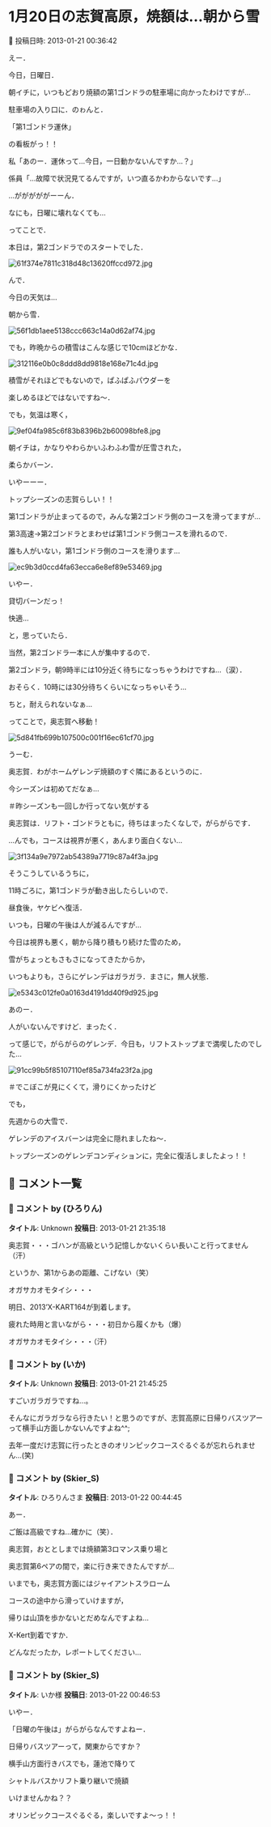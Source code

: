# 1月20日の志賀高原，焼額は…朝から雪

📅 投稿日時: 2013-01-21 00:36:42

えー．


今日，日曜日．





朝イチに，いつもどおり焼額の第1ゴンドラの駐車場に向かったわけですが…


駐車場の入り口に．のゎんと．


「第1ゴンドラ運休」


の看板がっ！！





私「あのー．運休って…今日，一日動かないんですか…？」


係員「…故障で状況見てるんですが，いつ直るかわからないです…」





…がががががーーん．


なにも，日曜に壊れなくても…





ってことで．


本日は，第2ゴンドラでのスタートでした．




![61f374e7811c318d48c13620ffccd972.jpg](images/61f374e7811c318d48c13620ffccd972.jpg)







んで．


今日の天気は…


朝から雪．




![56f1db1aee5138ccc663c14a0d62af74.jpg](images/56f1db1aee5138ccc663c14a0d62af74.jpg)







でも，昨晩からの積雪はこんな感じで10cmほどかな．




![312116e0b0c8ddd8dd9818e168e71c4d.jpg](images/312116e0b0c8ddd8dd9818e168e71c4d.jpg)







積雪がそれほどでもないので，ぱふぱふパウダーを


楽しめるほどではないですね～．


でも，気温は寒く，




![9ef04fa985c6f83b8396b2b60098bfe8.jpg](images/9ef04fa985c6f83b8396b2b60098bfe8.jpg)




朝イチは，かなりやわらかいふわふわ雪が圧雪された，


柔らかバーン．


いやーーー．


トップシーズンの志賀らしい！！





第1ゴンドラが止まってるので，みんな第2ゴンドラ側のコースを滑ってますが…


第3高速→第2ゴンドラとまわせば第1ゴンドラ側コースを滑れるので．


誰も人がいない，第1ゴンドラ側のコースを滑ります…




![ec9b3d0ccd4fa63ecca6e8ef89e53469.jpg](images/ec9b3d0ccd4fa63ecca6e8ef89e53469.jpg)




いやー．


貸切バーンだっ！


快適…





と，思っていたら．


当然，第2ゴンドラ一本に人が集中するので．


第2ゴンドラ，朝9時半には10分近く待ちになっちゃうわけですね…（涙）．


おそらく．10時には30分待ちくらいになっちゃいそう…





ちと，耐えられないなぁ…


ってことで，奥志賀へ移動！




![5d841fb699b107500c001f16ec61cf70.jpg](images/5d841fb699b107500c001f16ec61cf70.jpg)




うーむ．


奥志賀．わがホームゲレンデ焼額のすぐ隣にあるというのに．


今シーズンは初めてだなぁ…


＃昨シーズンも一回しか行ってない気がする





奥志賀は．リフト・ゴンドラともに，待ちはまったくなしで，がらがらです．


…んでも，コースは視界が悪く，あんまり面白くない…




![3f134a9e7972ab54389a7719c87a4f3a.jpg](images/3f134a9e7972ab54389a7719c87a4f3a.jpg)







そうこうしているうちに，


11時ごろに，第1ゴンドラが動き出したらしいので．


昼食後，ヤケビへ復活．





いつも，日曜の午後は人が減るんですが…


今日は視界も悪く，朝から降り積もり続けた雪のため，


雪がちょっともさもさになってきたからか，


いつもよりも，さらにゲレンデはガラガラ．まさに，無人状態．




![e5343c012fe0a0163d4191dd40f9d925.jpg](images/e5343c012fe0a0163d4191dd40f9d925.jpg)




あのー．


人がいないんですけど．まったく．





って感じで，がらがらのゲレンデ．今日も，リフトストップまで満喫したのでした…




![91cc99b5f85107110ef85a734fa23f2a.jpg](images/91cc99b5f85107110ef85a734fa23f2a.jpg)




＃でこぼこが見にくくて，滑りにくかったけど





でも，


先週からの大雪で．


ゲレンデのアイスバーンは完全に隠れましたね～．


トップシーズンのゲレンデコンディションに，完全に復活しましたよっ！！

## 💬 コメント一覧

### 💬 コメント by (ひろりん)
**タイトル**: Unknown
**投稿日**: 2013-01-21 21:35:18

奥志賀・・・ゴハンが高級という記憶しかないくらい長いこと行ってません（汗）

というか、第1からあの距離、こげない（笑）

オガサカオモタイシ・・・

明日、2013’X-KART164が到着します。

疲れた時用と言いながら・・・初日から履くかも（爆）

オガサカオモタイシ・・・（汗）

### 💬 コメント by (いか)
**タイトル**: Unknown
**投稿日**: 2013-01-21 21:45:25

すごいガラガラですね…。

そんなにガラガラなら行きたい！と思うのですが、志賀高原に日帰りバスツアーって横手山方面しかないんですよね^^;



去年一度だけ志賀に行ったときのオリンピックコースぐるぐるが忘れられません…(笑)

### 💬 コメント by (Skier_S)
**タイトル**: ひろりんさま
**投稿日**: 2013-01-22 00:44:45

あー．

ご飯は高級ですね…確かに（笑）．



奥志賀，おととしまでは焼額第3ロマンス乗り場と

奥志賀第6ペアの間で，楽に行き来できたんですが…

いまでも，奥志賀方面にはジャイアントスラローム

コースの途中から滑っていけますが，

帰りは山頂を歩かないとだめなんですよね…



X-Kert到着ですか．

どんなだったか，レポートしてください…

### 💬 コメント by (Skier_S)
**タイトル**: いか様
**投稿日**: 2013-01-22 00:46:53

いやー．

「日曜の午後は」がらがらなんですよねー．



日帰りバスツアーって，関東からですか？

横手山方面行きバスでも，蓮池で降りて

シャトルバスかリフト乗り継いで焼額

いけませんかね？？



オリンピックコースぐるぐる，楽しいですよ～っ！！

